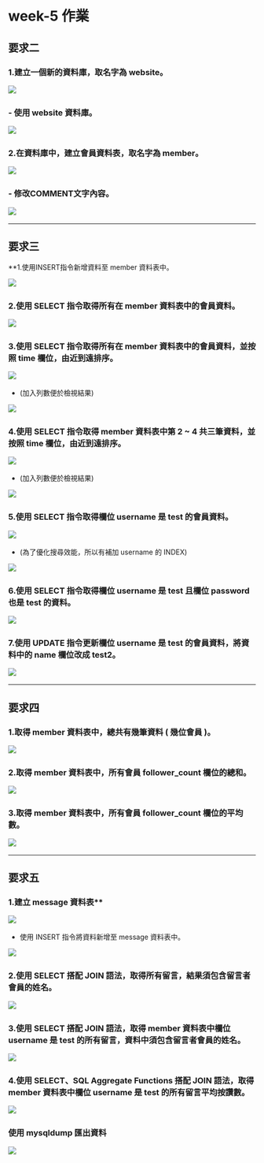 # week-5 作業

## 要求二

### 1.建立一個新的資料庫，取名字為 website。

![](images/Q2-1.png)
&emsp;

### - 使用 website 資料庫。

![](images/Q2-1-1.png)
&emsp;

### 2.在資料庫中，建立會員資料表，取名字為 member。

![](images/Q2-2.png)
&emsp;

### - 修改COMMENT文字內容。

![](images/Q2-2-1.png)
&emsp;

---

## 要求三

**1.使用INSERT指令新增資料至 member 資料表中。

![](images/Q3-1.png)
&emsp;

### 2.使用 SELECT 指令取得所有在 member 資料表中的會員資料。

![](images/Q3-2.png)
&emsp;

### 3.使用 SELECT 指令取得所有在 member 資料表中的會員資料，並按照 time 欄位，由近到遠排序。

![](images/Q3-3.png)
&emsp;

- (加入列數便於檢視結果)

![](images/Q3-3-1.png)
&emsp;

### 4.使用 SELECT 指令取得 member 資料表中第 2 ~ 4 共三筆資料，並按照 time 欄位，由近到遠排序。

![](images/Q3-4.png)
&emsp;

- (加入列數便於檢視結果)

![](images/Q3-4-1.png)
&emsp;

### 5.使用 SELECT 指令取得欄位 username 是 test 的會員資料。

![](images/Q3-5.png)
&emsp;

- (為了優化搜尋效能，所以有補加 username 的 INDEX)

![](images/Q3-5-1.png)
&emsp;

### 6.使用 SELECT 指令取得欄位 username 是 test 且欄位 password 也是 test 的資料。

![](images/Q3-6.png)
&emsp;

### 7.使用 UPDATE 指令更新欄位 username 是 test 的會員資料，將資料中的 name 欄位改成 test2。

![](images/Q3-7.png)
&emsp;

---

## 要求四

### 1.取得 member 資料表中，總共有幾筆資料 ( 幾位會員 )。

![](images/Q4-1.png)
&emsp;

### 2.取得 member 資料表中，所有會員 follower_count 欄位的總和。

![](images/Q4-2.png)
&emsp;

### 3.取得 member 資料表中，所有會員 follower_count 欄位的平均數。

![](images/Q4-3.png)
&emsp;

---

## 要求五

### 1.建立 message 資料表**

![](images/Q5-1.png)
&emsp;

- 使用 INSERT 指令將資料新增至 message 資料表中。

![](images/Q5-1-1.png)
&emsp;


### 2.使用 SELECT 搭配 JOIN 語法，取得所有留言，結果須包含留言者會員的姓名。

![](images/Q5-2.png)
&emsp;

### 3.使用 SELECT 搭配 JOIN 語法，取得 member 資料表中欄位 username 是 test 的所有留言，資料中須包含留言者會員的姓名。

![](images/Q5-3.png)
&emsp;

### 4.使用 SELECT、SQL Aggregate Functions 搭配 JOIN 語法，取得 member 資料表中欄位 username 是 test 的所有留言平均按讚數。

![](images/Q5-4.png)
&emsp;

### 使用 mysqldump 匯出資料

![](images/mysqldump.png)